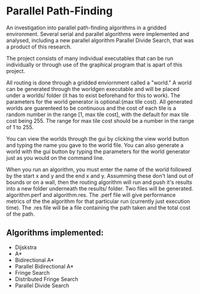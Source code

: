# Parallel Path-Finding
An investigation into parallel path-finding algorithms in a gridded environment. Several serial and parallel algorithms were implemented and analysed, including a new parallel algorithm Parallel Divide Search, that was a product of this research.

The project consists of many individual executables that can be run individually or through use of the graphical program that is apart of this project.

All routing is done through a gridded enviornment called a "world." A world can be generated through the worldgen executable and will be placed under a worlds/ folder (it has to exist beforehand for this to work). The parameters for the world generator is <name of world> <width> <height> optional:(max tile cost). All generated worlds are guarenteed to be continuous and the cost of each tile is a random number in the range [1, max tile cost], with the default for max tile cost being 255. The range for max tile cost should be a number in the range of 1 to 255.

You can view the worlds through the gui by clicking the view world button and typing the name you gave to the world file. You can also generate a world with the gui button by typing the parameters for the world generator just as you would on the command line.

When you run an algorithm, you must enter the name of the world  followed by the start x and y and the end x and y. Assumming these don't land out of bounds or on a wall, then the routing algorithm will run and push it's results into a new folder underneath the results/ folder. Two files will be generated. algorithm.perf and algorithm.res. The .perf file will give performance metrics of the the algorithm for that particular run (currently just execution time). The .res file will be a file containing the path taken and the total cost of the path.

## Algorithms implemented:
+ Dijskstra
+ A*
+ Bidirectional A*
+ Parallel Bidirectional A*
+ Fringe Search
+ Distributed Fringe Search
+ Parallel Divide Search
